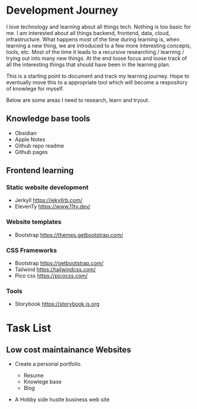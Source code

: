 # Development Journey

I love technology and learning about all things tech. Nothing is too basic for me. I am interested about all things backend, frontend, data, cloud, infrastructure. What happens most of the time during learning is, when learning a new thing, we are introduced to a few more interesting concepts, tools, etc. Most of the time it leads to a recursive researching / learning / trying out into many new things. At the end loose focus and loose track of all the interesting things that should have been in the learning plan. 

This is a starting point to document and track my learning journey. Hope to eventually move this to a appropriate tool which will become a respository of knowlege for myself. 

Below are some areas I need to research, learn and tryout.

## Knowledge base tools
- Obsidian
- Apple Notes
- Github repo readme
- Github pages


## Frontend learning

### Static website development
- Jerkyll https://jekyllrb.com/
- ElevenTy https://www.11ty.dev/

### Website templates
- Bootstrap https://themes.getbootstrap.com/


### CSS Frameworks
- Bootstrap https://getbootstrap.com/
- Tailwind https://tailwindcss.com/
- Pico css https://picocss.com/


### Tools
- Storybook https://storybook.js.org 



# Task List

## Low cost maintainance Websites
- Create a personal portfolio.
  -  Resume
  -  Knowlege base
  -  Blog

- A Hobby side hustle business web site

  

